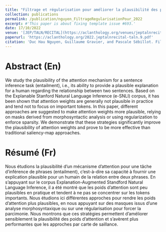 ```yaml
---
title: "Filtrage et régularisation pour améliorer la plausibilité des poids d'attention dans la tâche d'inférence en langue naturelle"
collection: publications
permalink: /publication/nguyen_FiltrageRegularisationPour_2022
excerpt: #'This paper is about fixing template issue #693.'
date: 17/10/2022
venue: '[JEP/TALN/RECITAL](https://aclanthology.org/venues/jeptalnrecital/)'
paperurl: 'https://aclanthology.org/2022.jeptalnrecital-taln.9.pdf'
citation: 'Duc Hau Nguyen, Guillaume Gravier, and Pascale Sébillot. Filtrage et régularisation pour améliorer la plausibilité des poids d’attention dans la tâche d’inférence en langue naturelle. Traitement Automatique des Langues Naturelles (TALN), pp. 95–103, 2022.'
---
```


Abstract (En)
======
We study the plausibility of the attention mechanism for a sentence inference task (entailment), i.e., its ability to provide a plausible explanation for a human regarding the relationship between two sentences. Based on the Explanable Stanford Natural Language Inference (e-SNLI) corpus, it has been shown that attention weights are generally not plausible in practice and tend not to focus on important tokens. In this paper, different approaches are suggested to make attention weights more plausible, relying on masks derived from morphosyntactic analysis or using regularization to enforce sparsity. We demonstrate that these strategies significantly improve the plausibility of attention weights and prove to be more effective than traditional saliency-map approaches.

Résumé (Fr)
======
Nous étudions la plausibilité d’un mécanisme d’attention pour une tâche d’inférence de phrases (entailment), c’est-à-dire sa capacité à fournir une explication plausible pour un humain de la relation entre deux phrases. En s’appuyant sur le corpus Explanation-Augmented Standford Natural Language Inference, il a été montré que les poids d’attention sont peu plausibles en pratique et tendent à ne pas se concentrer sur les tokens importants. Nous étudions ici différentes approches pour rendre les poids d’attention plus plausibles, en nous appuyant sur des masques issus d’une analyse morphosyntaxique ou sur une régularisation pour forcer la parcimonie. Nous montrons que ces stratégies permettent d’améliorer sensiblement la plausibilité des poids d’attention et s’avèrent plus performantes que les approches par carte de saillance.
